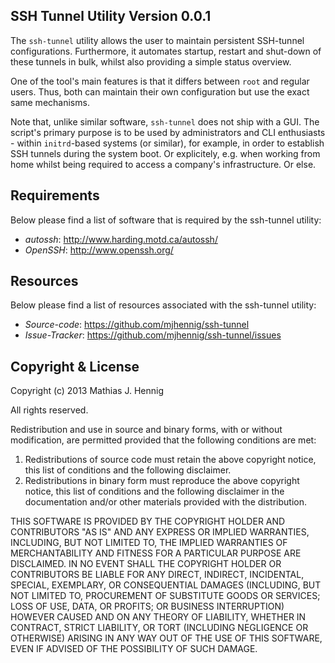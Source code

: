 SSH Tunnel Utility Version 0.0.1
--------------------------------

The `ssh-tunnel` utility allows the user to maintain persistent SSH-tunnel
configurations. Furthermore, it automates startup, restart and shut-down
of these tunnels in bulk, whilst also providing a simple status overview.

One of the tool's main features is that it differs between `root`
and regular users. Thus, both can maintain their own configuration but use
the exact same mechanisms.

Note that, unlike similar software, `ssh-tunnel` does not ship with a GUI.
The script's primary purpose is to be used by administrators and CLI
enthusiasts - within `initrd`-based systems (or similar), for example,
in order to establish SSH tunnels during the system boot. Or explicitely,
e.g. when working from home whilst being required to access a company's
infrastructure. Or else. 


Requirements
------------

Below please find a list of software that is required by the ssh-tunnel
utility:

- *autossh*:                            http://www.harding.motd.ca/autossh/
- *OpenSSH*:                                        http://www.openssh.org/


Resources
---------

Below please find a list of resources associated with the ssh-tunnel
utility:

- *Source-code*:                     https://github.com/mjhennig/ssh-tunnel
- *Issue-Tracker*:            https://github.com/mjhennig/ssh-tunnel/issues


Copyright & License
-------------------

Copyright (c) 2013 Mathias J. Hennig

All rights reserved.

Redistribution and use in source and binary forms, with or without
modification, are permitted provided that the following conditions
are met:

1.  Redistributions of source code must retain the above copyright
    notice, this list of conditions and the following disclaimer.
2.  Redistributions in binary form must reproduce the above copyright
    notice, this list of conditions and the following disclaimer in
    the documentation and/or other materials provided with the
    distribution.

THIS SOFTWARE IS PROVIDED BY THE COPYRIGHT HOLDER AND CONTRIBUTORS
"AS IS" AND ANY EXPRESS OR IMPLIED WARRANTIES, INCLUDING, BUT NOT
LIMITED TO, THE IMPLIED WARRANTIES OF MERCHANTABILITY AND FITNESS FOR
A PARTICULAR PURPOSE ARE DISCLAIMED. IN NO EVENT SHALL THE COPYRIGHT
HOLDER OR CONTRIBUTORS BE LIABLE FOR ANY DIRECT, INDIRECT, INCIDENTAL,
SPECIAL, EXEMPLARY, OR CONSEQUENTIAL DAMAGES (INCLUDING, BUT NOT
LIMITED TO, PROCUREMENT OF SUBSTITUTE GOODS OR SERVICES; LOSS OF USE,
DATA, OR PROFITS; OR BUSINESS INTERRUPTION) HOWEVER CAUSED AND ON ANY
THEORY OF LIABILITY, WHETHER IN CONTRACT, STRICT LIABILITY, OR TORT
(INCLUDING NEGLIGENCE OR OTHERWISE) ARISING IN ANY WAY OUT OF THE USE
OF THIS SOFTWARE, EVEN IF ADVISED OF THE POSSIBILITY OF SUCH DAMAGE.

